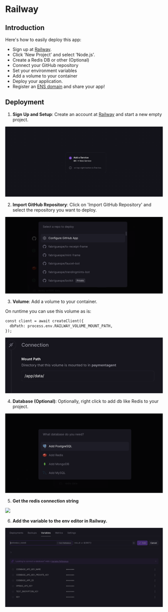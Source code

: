 # Railway

## Introduction

Here's how to easily deploy this app:

- Sign up at [Railway](https://railway.app/).
- Click 'New Project' and select 'Node.js'.
- Create a Redis DB or other (Optional)
- Connect your GitHub repository
- Set your environment variables
- Add a volume to your container
- Deploy your application.
- Register an [ENS domain](https://ens.domains/) and share your app!

## Deployment

1. **Sign Up and Setup**: Create an account at [Railway](https://railway.app/) and start a new empty project.

![](create.png)

2. **Import GitHub Repository**: Click on 'Import GitHub Repository' and select the repository you want to deploy.

![](github.png)

3. **Volume**: Add a volume to your container.

On runtime you can use this volume as is:

```tsx
const client = await createClient({
  dbPath: process.env.RAILWAY_VOLUME_MOUNT_PATH,
});
```

![](volume.png)

4. **Database (Optional)**: Optionally, right click to add db like Redis to your project.

![](db.png)

5. **Get the redis connection string**

![](string.gif)

6. **Add the variable to the env editor in Railway.**

![](variables.png)

